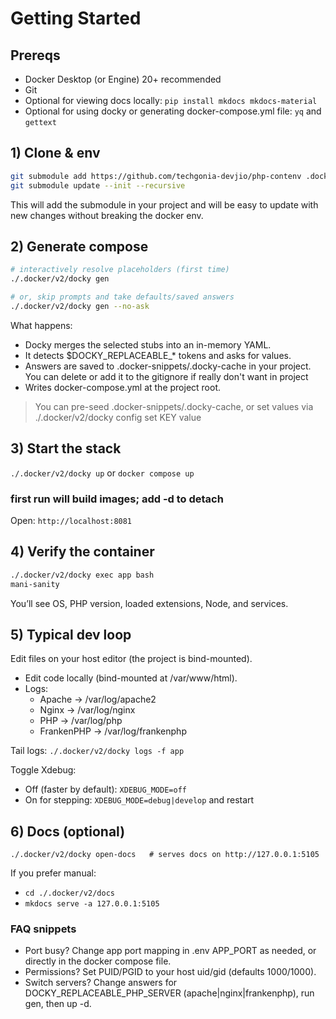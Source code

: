 # Getting Started

## Prereqs
- Docker Desktop (or Engine) 20+ recommended
- Git
- Optional for viewing docs locally: `pip install mkdocs mkdocs-material`
- Optional for using docky or generating docker-compose.yml file: `yq` and `gettext`

## 1) Clone & env
```bash
git submodule add https://github.com/techgonia-devjio/php-contenv .docker
git submodule update --init --recursive
```

This will add the submodule in your project and will be easy to update with new changes without breaking the docker env.

## 2) Generate compose
```bash
# interactively resolve placeholders (first time)
./.docker/v2/docky gen

# or, skip prompts and take defaults/saved answers
./.docker/v2/docky gen --no-ask
```

What happens:
- Docky merges the selected stubs into an in-memory YAML.
- It detects $DOCKY_REPLACEABLE_* tokens and asks for values.
- Answers are saved to .docker-snippets/.docky-cache in your project. You can delete or add it to the gitignore if really don't want in project
- Writes docker-compose.yml at the project root.
> You can pre-seed .docker-snippets/.docky-cache, or set values via ./.docker/v2/docky config set KEY value


## 3) Start the stack
`./.docker/v2/docky up` or `docker compose up`

### first run will build images; add -d to detach
Open: `http://localhost:8081`

## 4) Verify the container

```bash
./.docker/v2/docky exec app bash
mani-sanity
```
You’ll see OS, PHP version, loaded extensions, Node, and services.

## 5) Typical dev loop
Edit files on your host editor (the project is bind-mounted).
- Edit code locally (bind-mounted at /var/www/html).
- Logs:
  - Apache → /var/log/apache2
  - Nginx → /var/log/nginx
  - PHP → /var/log/php
  - FrankenPHP → /var/log/frankenphp

Tail logs:
`./.docker/v2/docky logs -f app`

Toggle Xdebug:
- Off (faster by default): `XDEBUG_MODE=off`
- On for stepping: `XDEBUG_MODE=debug|develop` and restart


## 6) Docs (optional)
`./.docker/v2/docky open-docs   # serves docs on http://127.0.0.1:5105`

If you prefer manual:
- `cd ./.docker/v2/docs`
- `mkdocs serve -a 127.0.0.1:5105`

### FAQ snippets
- Port busy? Change app port mapping in .env APP_PORT as needed, or directly in the docker compose file.
- Permissions? Set PUID/PGID to your host uid/gid (defaults 1000/1000).
- Switch servers? Change answers for DOCKY_REPLACEABLE_PHP_SERVER (apache|nginx|frankenphp), run gen, then up -d.



